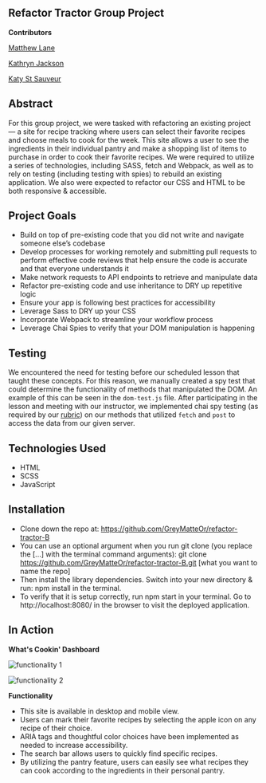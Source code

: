 ## Refactor Tractor Group Project

**Contributors**

[Matthew Lane](https://github.com/GreyMatteOr)

[Kathryn Jackson](https://github.com/kathrynljackson)

[Katy St Sauveur](https://github.com/krogowsk531)


## Abstract

For this group project, we were tasked with refactoring an existing project — a site for recipe tracking where users can select their favorite recipes and choose meals to cook for the week. This site allows a user to see the ingredients in their individual pantry and make a shopping list of items to purchase in order to cook their favorite recipes. We were required to utilize a series of technologies, including SASS, fetch and Webpack, as well as to rely on testing (including testing with spies) to rebuild an existing application. We also were expected to refactor our CSS and HTML to be both responsive & accessible.


## Project Goals

* Build on top of pre-existing code that you did not write and navigate someone else’s codebase
* Develop processes for working remotely and submitting pull requests to perform effective code reviews that help ensure the code is accurate and that everyone understands it
* Make network requests to API endpoints to retrieve and manipulate data
* Refactor pre-existing code and use inheritance to DRY up repetitive logic
* Ensure your app is following best practices for accessibility
* Leverage Sass to DRY up your CSS
* Incorporate Webpack to streamline your workflow process
* Leverage Chai Spies to verify that your DOM manipulation is happening

## Testing

We encountered the need for testing before our scheduled lesson that taught these concepts. For this reason, we manually created a spy test that could determine the functionality of methods that manipulated the DOM. An example of this can be seen in the `dom-test.js` file. After participating in the lesson and meeting with our instructor, we implemented chai spy testing (as required by our [rubric](https://frontend.turing.io/projects/module-2/refactor-tractor-wc.html)) on our methods that utilized `fetch` and `post` to access the data from our given server.


## Technologies Used

* HTML
* SCSS
* JavaScript


## Installation

* Clone down the repo at: https://github.com/GreyMatteOr/refactor-tractor-B  
* You can use an optional argument when you run git clone (you replace the [...] with the terminal command arguments): git clone https://github.com/GreyMatteOr/refactor-tractor-B.git [what you want to name the repo]
* Then install the library dependencies. Switch into your new directory & run: npm install in the terminal.
* To verify that it is setup correctly, run npm start in your terminal. Go to http://localhost:8080/ in the browser to visit the deployed application.


## In Action

**What's Cookin' Dashboard**

![functionality 1](https://giphy.com/gifs/IzuPzeGgUiKWEanJIE)


![functionality 2](https://giphy.com/gifs/dscc49iLbkp3CgKQyd)


**Functionality**

* This site is available in desktop and mobile view.
* Users can mark their favorite recipes by selecting the apple icon on any recipe of their choice.
* ARIA tags and thoughtful color choices have been implemented as needed to increase accessibility.
* The search bar allows users to quickly find specific recipes.
* By utilizing the pantry feature, users can easily see what recipes they can cook according to the ingredients in their personal pantry.
